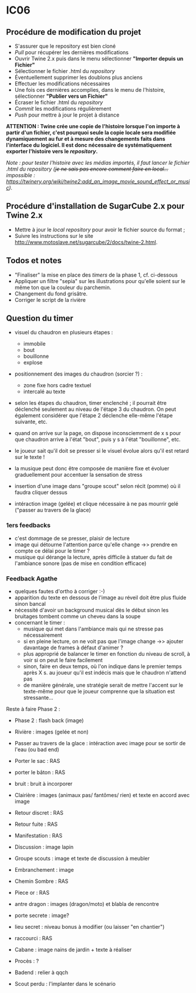 ﻿# IC06

## Procédure de modification du projet

- S'assurer que le repository est bien cloné
- _Pull_ pour récupérer les dernières modifications
- Ouvrir Twine 2.x puis dans le menu sélectionner **"Importer depuis un Fichier"**
- Sélectionner le fichier .html du _repository_
- Éventuellement supprimer les doublons plus anciens
- Effectuer les modifications nécessaires
- Une fois ces dernières accomplies, dans le menu de l'histoire, sélectionner **"Publier vers un Fichier"**
- Écraser le fichier .html du _repository_
- _Commit_ les modifications régulièrement
- _Push_ pour mettre à jour le projet à distance

**ATTENTION : Twine crée une copie de l'histoire lorsque l'on importe à partir d'un fichier,
c'est pourquoi seule la copie locale sera modifiée dynamiquement au fur et à mesure des
changements faits dans l'interface du logiciel. Il est donc nécessaire de systématiquement
exporter l'histoire vers le _repository_.**

_Note : pour tester l'histoire avec les médias importés, il faut lancer le fichier .html du
repository (~~je ne sais pas encore comment faire en local...~~ impossible : <https://twinery.org/wiki/twine2:add_an_image_movie_sound_effect_or_music>)._

## Procédure d'installation de SugarCube 2.x pour Twine 2.x

- Mettre à jour le _local repository_ pour avoir le fichier source du format ;
- Suivre les instructions sur le site <http://www.motoslave.net/sugarcube/2/docs/twine-2.html>.

## Todos et notes

- "Finaliser" la mise en place des _timers_ de la phase 1, cf. ci-dessous
- Appliquer un filtre "sepia" sur les illustrations pour qu'elle soient sur le même ton que la couleur du parchemin.
- Changement du fond grisâtre.
- Corriger le script de la rivière

## Question du timer

- visuel du chaudron en plusieurs étapes :
    - immobile
    - bout
    - bouillonne
    - explose
- positionnement des images du chaudron (sorcier ?) :
    - zone fixe hors cadre textuel
    - intercalé au texte
- selon les étapes du chaudron, timer enclenché ; il pourrait être déclenché seulement au niveau de l'étape 3 du chaudron. On peut également considérer que l'étape 2 déclenche elle-même l'étape suivante, etc.
- quand on arrive sur la page, on dispose inconsciemment de x s pour que chaudron arrive à l'état "bout", puis y s à l'état "bouillonne", etc.
- le joueur sait qu'il doit se presser si le visuel évolue alors qu'il est retard sur le texte !
- la musique peut donc être composée de manière fixe et évoluer graduellement pour accentuer la sensation de stress

- insertion d'une image dans "groupe scout" selon récit (pomme) où il faudra cliquer dessus
- intéraction image (gelée) et clique nécessaire à ne pas mourrir gelé ("passer au travers de la glace)

### 1ers feedbacks

- c'est dommage de se presser, plaisir de lecture
- image qui détourne l'attention parce qu'elle change ->> prendre en compte ce délai pour le timer ?
- musique qui dérange la lecture, après difficile à statuer du fait de l'ambiance sonore (pas de mise en condition efficace)

### Feedback Agathe

- quelques fautes d'ortho à corriger :-)
- apparition du texte en dessous de l'image au réveil doit être plus fluide sinon bancal
- nécessité d'avoir un background musical dès le début sinon les bruitages tombent comme un cheveu dans la soupe
- concernant le timer :
    - musique qui met dans l'ambiance mais qui ne stresse pas nécessairement
    - si en pleine lecture, on ne voit pas que l'image change ->> ajouter davantage de frames à défaut d'animer ?
    - plus approprié de balancer le timer en fonction du niveau de scroll, à voir si on peut le faire facilement
    - sinon, faire en deux temps, où l'on indique dans le premier temps après X s. au joueur qu'il est indécis mais que le chaudron n'attend pas
    - de manière générale, une stratégie serait de mettre l'accent sur le texte-même pour que le joueur comprenne que la situation est stressante...
    
Reste à faire Phase 2 :

- Phase 2 : flash back (image)
- Rivière : images (gelée et non)
- Passer au travers de la glace : intéraction avec image pour se sortir de l'eau (ou bad end)
- Porter le sac : RAS
- porter le bâton : RAS
- bruit : bruit à incorporer
- Clairière : images (animaux pas/ fantômes/ rien) et texte en accord avec image
- Retour discret : RAS
- Retour fuite : RAS
- Manifestation : RAS
- Discussion : image lapin
- Groupe scouts : image et texte de discussion à meubler
- Embranchement : image
- Chemin Sombre : RAS
- Piece or : RAS
- antre dragon : images (dragon/moto) et blabla de rencontre
- porte secrete : image?
- lieu secret : niveau bonus à modifier (ou laisser "en chantier")
- raccourci : RAS
- Cabane : image nains de jardin + texte à réaliser
- Procès : ?

- Badend : relier à qqch
- Scout perdu : l'implanter dans le scénario
